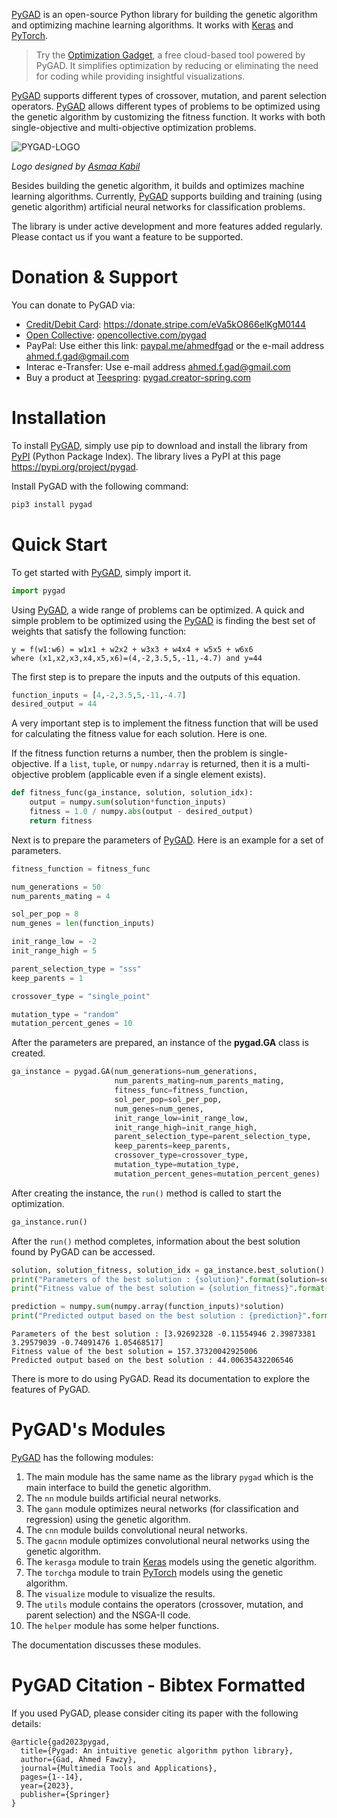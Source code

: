 [PyGAD](https://github.com/ahmedfgad/GeneticAlgorithmPython) is an open-source Python library for building the genetic algorithm and optimizing machine learning algorithms. It works with [Keras](https://keras.io) and [PyTorch](https://pytorch.org). 

> Try the [Optimization Gadget](https://optimgadget.com), a free cloud-based tool powered by PyGAD. It simplifies optimization by reducing or eliminating the need for coding while providing insightful visualizations.

[PyGAD](https://github.com/ahmedfgad/GeneticAlgorithmPython) supports different types of crossover, mutation, and parent selection operators. [PyGAD](https://github.com/ahmedfgad/GeneticAlgorithmPython) allows different types of problems to be optimized using the genetic algorithm by customizing the fitness function. It works with both single-objective and multi-objective optimization problems.

![PYGAD-LOGO](https://user-images.githubusercontent.com/16560492/101267295-c74c0180-375f-11eb-9ad0-f8e37bd796ce.png)

*Logo designed by [Asmaa Kabil](https://www.linkedin.com/in/asmaa-kabil-9901b7b6)*

Besides building the genetic algorithm, it builds and optimizes machine learning algorithms. Currently, [PyGAD](https://pypi.org/project/pygad) supports building and training (using genetic algorithm) artificial neural networks for classification problems. 

The library is under active development and more features added regularly. Please contact us if you want a feature to be supported.

# Donation & Support

You can donate to PyGAD via:

- [Credit/Debit Card](https://donate.stripe.com/eVa5kO866elKgM0144): https://donate.stripe.com/eVa5kO866elKgM0144
- [Open Collective](https://opencollective.com/pygad): [opencollective.com/pygad](https://opencollective.com/pygad)
- PayPal: Use either this link: [paypal.me/ahmedfgad](https://paypal.me/ahmedfgad) or the e-mail address ahmed.f.gad@gmail.com
- Interac e-Transfer: Use e-mail address ahmed.f.gad@gmail.com
- Buy a product at [Teespring](https://pygad.creator-spring.com/): [pygad.creator-spring.com](https://pygad.creator-spring.com)

# Installation

To install [PyGAD](https://pypi.org/project/pygad), simply use pip to download and install the library from [PyPI](https://pypi.org/project/pygad) (Python Package Index). The library lives a PyPI at this page https://pypi.org/project/pygad.

Install PyGAD with the following command:

```python
pip3 install pygad
```

# Quick Start

To get started with [PyGAD](https://pypi.org/project/pygad), simply import it.

```python
import pygad
```

Using [PyGAD](https://pypi.org/project/pygad), a wide range of problems can be optimized. A quick and simple problem to be optimized using the [PyGAD](https://pypi.org/project/pygad) is finding the best set of weights that satisfy the following function:

```
y = f(w1:w6) = w1x1 + w2x2 + w3x3 + w4x4 + w5x5 + w6x6
where (x1,x2,x3,x4,x5,x6)=(4,-2,3.5,5,-11,-4.7) and y=44
```

The first step is to prepare the inputs and the outputs of this equation.

```python
function_inputs = [4,-2,3.5,5,-11,-4.7]
desired_output = 44
```

A very important step is to implement the fitness function that will be used for calculating the fitness value for each solution. Here is one.

If the fitness function returns a number, then the problem is single-objective. If a `list`, `tuple`, or `numpy.ndarray` is returned, then it is a multi-objective problem (applicable even if a single element exists). 

```python
def fitness_func(ga_instance, solution, solution_idx):
    output = numpy.sum(solution*function_inputs)
    fitness = 1.0 / numpy.abs(output - desired_output)
    return fitness
```

Next is to prepare the parameters of [PyGAD](https://pypi.org/project/pygad). Here is an example for a set of parameters.

```python
fitness_function = fitness_func

num_generations = 50
num_parents_mating = 4

sol_per_pop = 8
num_genes = len(function_inputs)

init_range_low = -2
init_range_high = 5

parent_selection_type = "sss"
keep_parents = 1

crossover_type = "single_point"

mutation_type = "random"
mutation_percent_genes = 10
```

After the parameters are prepared, an instance of the **pygad.GA** class is created.

```python
ga_instance = pygad.GA(num_generations=num_generations,
                       num_parents_mating=num_parents_mating, 
                       fitness_func=fitness_function,
                       sol_per_pop=sol_per_pop, 
                       num_genes=num_genes,
                       init_range_low=init_range_low,
                       init_range_high=init_range_high,
                       parent_selection_type=parent_selection_type,
                       keep_parents=keep_parents,
                       crossover_type=crossover_type,
                       mutation_type=mutation_type,
                       mutation_percent_genes=mutation_percent_genes)
```

After creating the instance, the `run()` method is called to start the optimization. 

```python
ga_instance.run()
```

After the `run()` method completes, information about the best solution found by PyGAD can be accessed.

```python
solution, solution_fitness, solution_idx = ga_instance.best_solution()
print("Parameters of the best solution : {solution}".format(solution=solution))
print("Fitness value of the best solution = {solution_fitness}".format(solution_fitness=solution_fitness))

prediction = numpy.sum(numpy.array(function_inputs)*solution)
print("Predicted output based on the best solution : {prediction}".format(prediction=prediction))
```

```
Parameters of the best solution : [3.92692328 -0.11554946 2.39873381 3.29579039 -0.74091476 1.05468517]
Fitness value of the best solution = 157.37320042925006
Predicted output based on the best solution : 44.00635432206546
```

There is more to do using PyGAD. Read its documentation to explore the features of PyGAD.

# PyGAD's Modules

[PyGAD](https://pypi.org/project/pygad) has the following modules:

1. The main module has the same name as the library `pygad` which is the main interface to build the genetic algorithm.
2. The `nn` module builds artificial neural networks. 
3. The `gann` module optimizes neural networks (for classification and regression) using the genetic algorithm.
4. The `cnn` module builds convolutional neural networks.
5. The `gacnn` module optimizes convolutional neural networks using the genetic algorithm.
6. The `kerasga` module to train [Keras](https://keras.io) models using the genetic algorithm.
7. The `torchga` module to train [PyTorch](https://pytorch.org) models using the genetic algorithm.
8. The `visualize` module to visualize the results.
9. The `utils` module contains the operators (crossover, mutation, and parent selection) and the NSGA-II code.
10. The `helper` module has some helper functions. 

The documentation discusses these modules.

# PyGAD Citation - Bibtex Formatted

If you used PyGAD, please consider citing its paper with the following details:

```
@article{gad2023pygad,
  title={Pygad: An intuitive genetic algorithm python library},
  author={Gad, Ahmed Fawzy},
  journal={Multimedia Tools and Applications},
  pages={1--14},
  year={2023},
  publisher={Springer}
}
```

